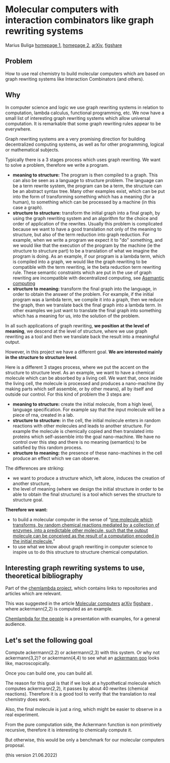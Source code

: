 # Molecular computers with interaction combinators like graph rewriting systems

Marius Buliga [homepage 1](https://mbuliga.github.io/), [homepage 2](http://imar.ro/~mbuliga/index.html),  [arXiv](https://arxiv.org/a/buliga_m_1.html),  [figshare](https://figshare.com/authors/Marius_Buliga/475484)


## Problem

How to use real chemistry to build molecular computers which are based on graph rewriting systems like Interaction Combinators (and others). 

## Why 

In computer science and logic we use graph rewriting systems in relation to computation, lambda calculus, functional programming, etc. We now have a small list of interesting graph rewriting systems which allow universal computation. It is remarkable that some graph rewriting rules appear to be everywhere. 

Graph rewriting systems are a very promising direction for building decentralized computing systems, as well as for other programming, logical or mathematical subjects. 

Typically there is a 3 stages process which uses graph rewriting. We want to solve a problem, therefore we write a program.
- **meaning to structure:**  The program is then compiled to a graph.  This can also be seen as a language to structure problem. The language can be a term rewrite system, the program can be a term, the structure can be an abstract syntax tree. Many other examples exist, which can be put into the form of transforming something which has a meaning (for a human), to something which can be processed by a machine (in this case a graph).
-  **structure to structure:** transform the initial graph into a final graph, by using the graph rewriting system and an algorithm for the choice and order of application of the rewrites. Usually this problem is complicated because we want to have a good translation not only of the meaning to structure, but also of the term reduction into graph reduction. For example, when we write a program we expect it to "do" something, and we would like that the execution of the program by the machine (ie the structure to structure part) to be a translation of what we imagine the program is doing. As an example, if our program is a lambda term, which is compiled into a graph, we would like the graph rewriting to be compatible with the term rewriting, ie the beta reduction term rewriting rule. These semantic constraints which are put in the use of graph rewriting are incompatible with decentralized computing, see [Asemantic computing](https://telegra.ph/Asemantic-computing-03-02)   
-   **structure to meaning:** transform the final graph into the language, in order to obtain the answer of the problem. For example, if the initial program was a lambda term, we compile it into a graph, then we reduce the graph, then we translate back the final graph into a lambda term. In other examples we just want to translate the final graph into something which has a meaning for us, into the solution of the problem.

In all such applications of graph rewriting, **we position at the level of meaning**, we descend at the level of structure, where we use graph rewriting as a tool and then we translate back the result into a meaningful output. 

However, in this project we have a different goal. **We are interested mainly in the structure to structure level**. 

Here is a different 3 stages process, where we put the accent on the structure to structure level. As an example, we want to have a chemical molecule which can be absorbed by a living cell. We want that, once inside the living cell, the molecule is processed and produces a nano-machine (by making parts which self assemble, or by other means), all by itself and outside our control. For this kind of problem the 3 steps are: 
- **meaning to structure:** create the initial molecule, from a high level, language specification. For example say that the input molecule will be a piece of rna, created in a lab. 
- **structure to structure:** in the cell, the initial molecule enters in random reactions with other molecules and leads to another structure. For example the molecule is chemically copied and then translated into proteins which self-assemble into the goal nano-machine. We have no control over this step and there is no meaning (semantics) to be satisfied by this random process. 
- **structure to meaning:** the presence of these nano-machines in the cell produce an effect which we can observe. 

The differences are striking: 
- we want to produce a structure which, left alone, induces the creation of another structure, 
- the level of meaning (where we design the initial structure in order to be able to obtain the final structure) is a tool which serves the structure to structure goal. 

 

**Therefore we want:** 
- to build a molecular computer in the sense of “[one molecule which transforms, by random chemical reactions mediated by a collection of enzymes, into a predictable other molecule, such that the output molecule can be conceived as the result of a computation encoded in the initial molecule.](https://zenodo.org/record/16018)”
- to use what we know about graph rewriting in computer science to inspire us to do this structure to structure chemical computation. 

## Interesting graph rewriting systems to use, theoretical bibliography

Part of the [chemlambda project](https://chemlambda.github.io/index.html), which contains links to repositories and articles which are relevant.

 This was suggested in the article [Molecular computers](http://chorasimilarity.github.io/chemlambda-gui/dynamic/molecular.html) [arXiv](https://arxiv.org/abs/1309.6914) [figshare](https://doi.org/10.6084/m9.figshare.7339103.v1) , where ackermann(2,2) is computed as an example. 
 
 [Chemlambda for the people](https://chorasimilarity.github.io/chemlambda-gui/dynamic/cfp.html) is a presentation with examples, for a general audience.



## Let's set the following goal

Compute ackermann(2.2) or ackermann(2,3) with this system. Or why not ackermann(3,2)? or ackermann(4,4) to see what an [ackermann goo](https://chemlambda.github.io/collection.html#59) looks like, macroscopically.

Once you can build one, you can build all. 

The reason for this goal is that if we look at a hypothetical molecule which computes ackermann(2,2), it passes by about 40 rewrites (chemical reactions). Therefore it is a good tool to verify that the translation to real chemistry does work. 

Also, the final molecule is just a ring, which might be easier to observe in a real experiment. 

From the pure computation side, the Ackermann function is non primitively recursive, therefore it is interesting to chemically compute it. 

But otherwise, this would be only a benchmark for our molecular computers proposal. 




(this version 21.06.2022)
